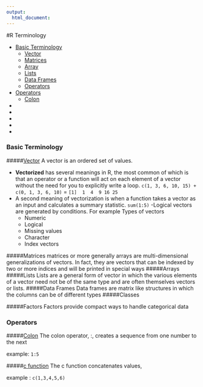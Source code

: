 ```yaml
---
output:
  html_document:
---
```

#R Terminology


-  [Basic Terminology](#basic)
	-  [Vector](#vector)
	-  [Matrices](#matrices)
	-  [Array](#array)
	-  [Lists](#lists)
	-  [Data Frames](#frames)
	-  [Operators](#operators)
-  [Operators](#operators)
	-  [Colon](#colo)
-  [](#input)
-  [ ](#moving)
-  [](#data)
-  [](#statistics)
-  [](#graphics)

### <a name="basic"></a> Basic Terminology

#####[Vector](#Vector)
	A vector is an ordered set of values.
  - **Vectorized** has several meanings in R, the most common of which is that an operator or a function will act on each element of a vector without the need for you to explicitly write a loop.
  ```c(1, 3, 6, 10, 15) + c(0, 1, 3, 6, 10)``` = ```[1]  1  4  9 16 25```
  - A second meaning of vectorization is when a function takes a vector as an input and calculates a summary statistic. ```sum(1:5)```
  -Logical vectors are generated by conditions. For example 
  Types of vectors
    - Numeric
    - Logical
    - Missing values
    - Character
    - Index vectors
    

#####Matrices
  matrices or more generally arrays are multi-dimensional generalizations of vectors. In fact, they are vectors that can be indexed by two or more indices and will be printed in special ways
#####Arrays
#####Lists
  Lists are a general form of vector in which the various elements of a vector need not be of the same type and are often themselves vectors or lists.
#####Data Frames
Data frames are matrix like structures in which the columns can be of different types
#####Classes

#####Factors
Factors provide compact ways to handle categorical data

### <a name="operators"></a> Operators

#####[Colon](#colon)
The colon operator, :,  creates a sequence from one number to the next 

example: ``` 1:5 ```
  
#####[c function](#cfunction)
  The c function concatenates values,
  
  example : ```c(1,3,4,5,6)```
